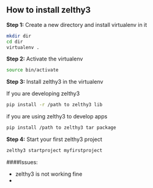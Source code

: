 ## How to install zelthy3



**Step 1:** Create a new directory and install virtualenv in it

```bash
mkdir dir
cd dir
virtualenv .
```

**Step 2:** Activate the virtualenv

```bash
source bin/activate
```

**Step 3:** Install zelthy3 in the virtualenv

If you are developing zelthy3

```bash
pip install -r /path to zelthy3 lib
```
    
if you are using zelthy3 to develop apps
```bash
pip install /path to zelthy3 tar package
```

**Step 4:** Start your first zelthy3 project
```bash
zelthy3 startproject myfirstproject
```




####Issues:
- zelthy3 is not working fine
- 
